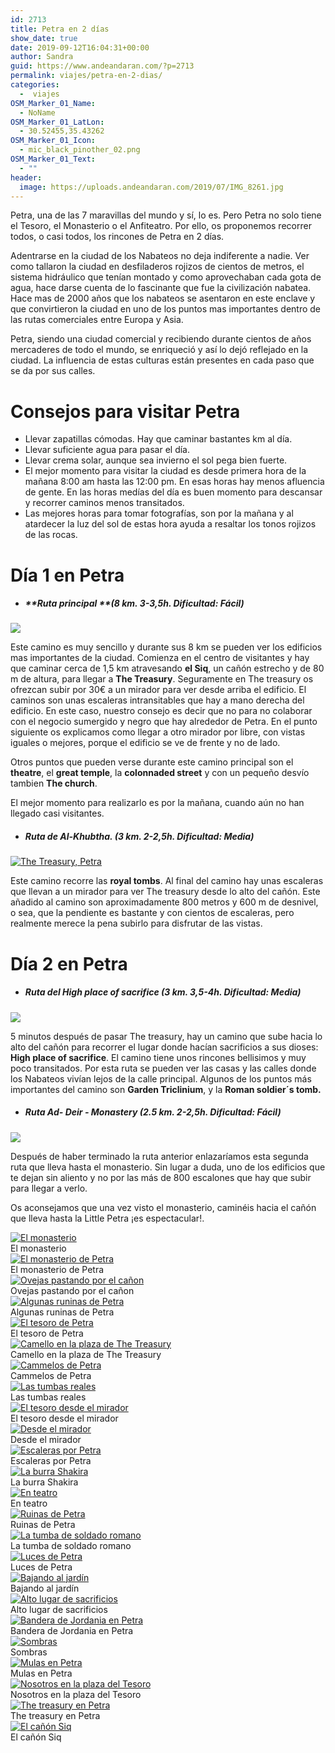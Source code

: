 ```yaml
---
id: 2713
title: Petra en 2 días
show_date: true
date: 2019-09-12T16:04:31+00:00
author: Sandra
guid: https://www.andeandaran.com/?p=2713
permalink: viajes/petra-en-2-dias/
categories:
  -  viajes
OSM_Marker_01_Name:
  - NoName
OSM_Marker_01_LatLon:
  - 30.52455,35.43262
OSM_Marker_01_Icon:
  - mic_black_pinother_02.png
OSM_Marker_01_Text:
  - ""
header:
  image: https://uploads.andeandaran.com/2019/07/IMG_8261.jpg
---
```

Petra, una de las 7 maravillas del mundo y sí, lo es. Pero Petra no solo tiene el Tesoro, el Monasterio o el Anfiteatro. Por ello, os proponemos recorrer todos, o casi todos, los rincones de Petra en 2 días.

Adentrarse en la ciudad de los Nabateos no deja indiferente a nadie. Ver como tallaron la ciudad en desfiladeros rojizos de cientos de metros,  el sistema hidráulico que tenían montado y como aprovechaban cada gota de agua, hace darse cuenta de lo fascinante que fue la civilización nabatea. Hace mas de 2000 años que los nabateos se asentaron en este enclave y que convirtieron la ciudad en uno de los puntos mas importantes dentro de las rutas comerciales entre Europa y Asia.

Petra, siendo una ciudad comercial y recibiendo durante cientos de años mercaderes de todo el mundo, se enriqueció y así lo dejó reflejado en la ciudad. La influencia de estas culturas están presentes en cada paso que se da por sus calles.

# Consejos para visitar Petra

  * Llevar zapatillas cómodas. Hay que caminar bastantes km al día.
  * Llevar suficiente agua para pasar el día.
  * Llevar crema solar, aunque sea invierno el sol pega bien fuerte.
  * El mejor momento para visitar la ciudad es desde primera hora de la mañana 8:00 am hasta las 12:00 pm. En esas horas hay menos afluencia de gente. En las horas medías del día es buen momento para descansar y recorrer caminos menos transitados.
  * Las mejores horas para tomar fotografías, son por la mañana y al atardecer la luz del sol de estas hora ayuda a resaltar los tonos rojizos de las rocas.

# Día 1 en Petra

  * ##### **Ruta principal **_(8 km. 3-3,5h. Dificultad: Fácil)_

<div>
  <a href="https://uploads.andeandaran.com/2019/07/IMG_8073.jpg"><img loading="lazy"  class="alignnone size-large wp-image-2665" src="https://uploads.andeandaran.com/2019/07/IMG_8073.jpg" /></a>
</div>

Este camino es muy sencillo y durante sus 8 km se pueden ver los edificios mas importantes de la ciudad. Comienza en el centro de visitantes y hay que caminar cerca de 1,5 km atravesando **el Siq**, un cañón estrecho y de 80 m de altura, para llegar a **The Treasury**. Seguramente en The treasury os ofrezcan subir por 30€ a un mirador para ver desde arriba el edificio. El caminos son unas escaleras intransitables que hay a mano derecha del edificio. En este caso, nuestro consejo es decir que no para no colaborar con el negocio sumergido y negro que hay alrededor de Petra. En el punto siguiente os explicamos como llegar a otro mirador por libre, con vistas iguales o mejores, porque el edificio se ve de frente y no de lado.

Otros puntos que pueden verse durante este camino principal son el **theatre**, el **great temple**, la **colonnaded street** y con un pequeño desvío tambien **The church**.

El mejor momento para realizarlo es por la mañana, cuando aún no han llegado casi visitantes.

  * ##### **Ruta de Al-Khubtha. _(_**_3 km. 2-2,5h. Dificultad: Media)_

<div>
  <a title="The Treasury, Petra" href="https://www.flickr.com/photos/sitoo/33033809778/in/album-72157677700475548/" data-flickr-embed="true"><img loading="lazy"  src="https://live.staticflickr.com/7872/33033809778_ec6bc0e69d_b.jpg" alt="The Treasury, Petra" /></a>
</div>

Este camino recorre las **royal tombs**. Al final del camino hay unas escaleras que llevan a un mirador para ver The treasury desde lo alto del cañón. Este añadido al camino son aproximadamente 800 metros y 600 m de desnivel, o sea, que la pendiente es bastante y con cientos de escaleras, pero realmente merece la pena subirlo para disfrutar de las vistas.

# Día 2 en Petra

  * ##### **Ruta del High place of sacrifice _(_**_3 km. 3,5-4h. Dificultad: Media)_

[<img loading="lazy"  class="alignnone size-large wp-image-2664" src="https://uploads.andeandaran.com/2019/07/IMG_8059.jpg" />](https://uploads.andeandaran.com/2019/07/IMG_8059.jpg)

5 minutos después de pasar The treasury, hay un camino que sube hacia lo alto del cañón para recorrer el lugar donde hacían sacrificios a sus dioses: **High place of sacrifice**. El camino tiene unos rincones bellisimos y muy poco transitados. Por esta ruta se pueden ver las casas y las calles donde los Nabateos vivían lejos de la calle principal. Algunos de los puntos más importantes del camino son **Garden Triclinium**, y la **Roman soldier´s tomb.**

  * ##### **Ruta Ad- Deir - Monastery _(_**_2.5 km. 2-2,5h. Dificultad: Fácil)_

[<img loading="lazy"  class="alignnone size-large wp-image-2678" src="https://uploads.andeandaran.com/2019/07/IMG_8402.jpg" />](https://uploads.andeandaran.com/2019/07/IMG_8402.jpg)

Después de haber terminado la ruta anterior enlazaríamos esta segunda ruta que lleva hasta el monasterio. Sin lugar a duda, uno de los edificios que te dejan sin aliento y no por las más de 800 escalones que hay que subir para llegar a verlo.

Os aconsejamos que una vez visto el monasterio, caminéis hacia el cañón que lleva hasta la Little Petra ¡es espectacular!.

<div>
<div>
<div >
<div>
  <a href="https://www.andeandaran.com/viajes/petra-en-2-dias/attachment/img_8402/"> <img loading="lazy"  src="https://uploads.andeandaran.com/2019/07/IMG_8402.jpg" title="IMG_8402" alt="El monasterio"  /> </a> 
  
  <div>
    El monasterio
  </div>
</div>
</div>

<!-- close group -->

<div >
<div>
  <a href="https://www.andeandaran.com/img_8391/"> <img loading="lazy"  src="https://uploads.andeandaran.com/2019/07/IMG_8391.jpg" title="IMG_8391" alt="El monasterio de Petra" /> </a> 
  
  <div>
    El monasterio de Petra
  </div>
</div>

<div>
  <a href="https://www.andeandaran.com/img_8354/"> <img loading="lazy"  src="https://uploads.andeandaran.com/2019/07/IMG_8354.jpg" title="IMG_8354" alt="Ovejas pastando por el cañon" /> </a> 
  
  <div>
    Ovejas pastando por el cañon
  </div>
</div>
</div>

<!-- close group -->
</div>

<!-- close row -->

<div >
<div class="gallery-group images-3" >
<div>
  <a href="https://www.andeandaran.com/img_8308/"> <img loading="lazy"  src="https://uploads.andeandaran.com/2019/07/IMG_8308.jpg" title="IMG_8308" alt="Algunas runinas de Petra" /> </a> 
  
  <div>
    Algunas runinas de Petra
  </div>
</div>

<div>
  <a href="https://www.andeandaran.com/img_8287/"> <img loading="lazy"  src="https://uploads.andeandaran.com/2019/07/IMG_8287.jpg" title="IMG_8287" alt="El tesoro de Petra" /> </a> 
  
  <div>
    El tesoro de Petra
  </div>
</div>

<div>
  <a href="https://www.andeandaran.com/img_8261/"> <img loading="lazy"  src="https://uploads.andeandaran.com/2019/07/IMG_8261.jpg" title="IMG_8261" alt="Camello en la plaza de The Treasury" /> </a> 
  
  <div>
    Camello en la plaza de The Treasury
  </div>
</div>
</div>

<!-- close group -->

<div  >
<div>
  <a href="https://www.andeandaran.com/img_8200/"> <img loading="lazy"  src="https://uploads.andeandaran.com/2019/07/IMG_8200.jpg" title="IMG_8200" alt="Cammelos de Petra" /> </a> 
  
  <div>
    Cammelos de Petra
  </div>
</div>
</div>

<!-- close group -->

<div class="gallery-group images-3" >
<div>
  <a href="https://www.andeandaran.com/img_8154/"> <img loading="lazy"  src="https://uploads.andeandaran.com/2019/07/IMG_8154.jpg" title="IMG_8154" alt="Las tumbas reales" /> </a> 
  
  <div>
    Las tumbas reales
  </div>
</div>

<div>
  <a href="https://www.andeandaran.com/img_8139/"> <img loading="lazy"  src="https://uploads.andeandaran.com/2019/07/IMG_8139.jpg" title="IMG_8139" alt="El tesoro desde el mirador" /> </a> 
  
  <div>
    El tesoro desde el mirador
  </div>
</div>

<div>
  <a href="https://www.andeandaran.com/img_8129/"> <img loading="lazy"  src="https://uploads.andeandaran.com/2019/07/IMG_8129.jpg" title="IMG_8129" alt="Desde el mirador" /> </a> 
  
  <div>
    Desde el mirador
  </div>
</div>
</div>

<!-- close group -->
</div>

<!-- close row -->

<div >
<div  >
<div>
  <a href="https://www.andeandaran.com/img_8104/"> <img loading="lazy"  src="https://uploads.andeandaran.com/2019/07/IMG_8104.jpg" title="IMG_8104" alt="Escaleras por Petra" /> </a> 
  
  <div>
    Escaleras por Petra
  </div>
</div>
</div>

<!-- close group -->

<div class="gallery-group images-3" >
<div>
  <a href="https://www.andeandaran.com/img_8101/"> <img loading="lazy"  src="https://uploads.andeandaran.com/2019/07/IMG_8101.jpg" title="IMG_8101" alt="La burra Shakira"  /> </a> 
  
  <div>
    La burra Shakira
  </div>
</div>

<div>
  <a href="https://www.andeandaran.com/viajes/petra-en-2-dias/attachment/img_8073/"> <img loading="lazy"  src="https://uploads.andeandaran.com/2019/07/IMG_8073.jpg" title="IMG_8073" alt="En teatro"  /> </a> 
  
  <div>
    En teatro
  </div>
</div>

<div>
  <a href="https://www.andeandaran.com/viajes/petra-en-2-dias/attachment/img_8059/"> <img loading="lazy"  src="https://uploads.andeandaran.com/2019/07/IMG_8059.jpg" title="IMG_8059" alt="Ruinas de Petra" /> </a> 
  
  <div>
    Ruinas de Petra
  </div>
</div>
</div>

<!-- close group -->
</div>

<!-- close row -->

<div >
<div  >
<div>
  <a href="https://www.andeandaran.com/viajes/petra-en-2-dias/attachment/img_8046/"> <img loading="lazy"  src="https://uploads.andeandaran.com/2019/07/IMG_8046.jpg" title="IMG_8046" alt="La tumba de soldado romano" /> </a> 
  
  <div>
    La tumba de soldado romano
  </div>
</div>
</div>

<!-- close group -->

<div  >
<div>
  <a href="https://www.andeandaran.com/img_8020/"> <img loading="lazy"  src="https://uploads.andeandaran.com/2019/07/IMG_8020.jpg" title="IMG_8020" alt="Luces de Petra" /> </a> 
  
  <div>
    Luces de Petra
  </div>
</div>
</div>

<!-- close group -->

<div  >
<div>
  <a href="https://www.andeandaran.com/img_8008/"> <img loading="lazy"  src="https://uploads.andeandaran.com/2019/07/IMG_8008.jpg" title="IMG_8008" alt="Bajando al jardín" /> </a> 
  
  <div>
    Bajando al jardín
  </div>
</div>
</div>

<!-- close group -->
</div>

<!-- close row -->

<div>
<div >
<div>
  <a href="https://www.andeandaran.com/img_7995/"> <img loading="lazy"  src="https://uploads.andeandaran.com/2019/07/IMG_7995.jpg" title="IMG_7995" alt="Alto lugar de sacrificios"  /> </a> 
  
  <div>
    Alto lugar de sacrificios
  </div>
</div>
</div>

<!-- close group -->

<div >
<div>
  <a href="https://www.andeandaran.com/img_7993/"> <img loading="lazy"  src="https://uploads.andeandaran.com/2019/07/IMG_7993.jpg" title="IMG_7993" alt="Bandera de Jordania en Petra" /> </a> 
  
  <div>
    Bandera de Jordania en Petra
  </div>
</div>

<div>
  <a href="https://www.andeandaran.com/img_7989/"> <img loading="lazy"  src="https://uploads.andeandaran.com/2019/07/IMG_7989.jpg" title="IMG_7989" alt="Sombras" /> </a> 
  
  <div>
    Sombras
  </div>
</div>
</div>

<!-- close group -->
</div>

<!-- close row -->

<div >
<div  >
<div>
  <a href="https://www.andeandaran.com/img_7981/"> <img loading="lazy"  src="https://uploads.andeandaran.com/2019/07/IMG_7981.jpg" title="IMG_7981" alt="Mulas en Petra" /> </a> 
  
  <div>
    Mulas en Petra
  </div>
</div>
</div>

<!-- close group -->

<div  >
<div>
  <a href="https://www.andeandaran.com/img_7974/"> <img loading="lazy"  src="https://uploads.andeandaran.com/2019/07/IMG_7974.jpg" title="IMG_7974" alt="Nosotros en la plaza del Tesoro" /> </a> 
  
  <div>
    Nosotros en la plaza del Tesoro
  </div>
</div>
</div>

<!-- close group -->

<div  >
<div>
  <a href="https://www.andeandaran.com/img_7946/"> <img loading="lazy"  src="https://uploads.andeandaran.com/2019/07/IMG_7946.jpg" title="IMG_7946" alt="The treasury en Petra" /> </a> 
  
  <div>
    The treasury en Petra
  </div>
</div>
</div>

<!-- close group -->

<div  >
<div>
  <a href="https://www.andeandaran.com/img_7941/"> <img loading="lazy"  src="https://uploads.andeandaran.com/2019/07/IMG_7941.jpg" title="IMG_7941" alt="El cañón Siq" /> </a> 
  
  <div>
    El cañón Siq
  </div>
</div>
</div>

<!-- close group -->
</div>

<!-- close row -->
</div>
